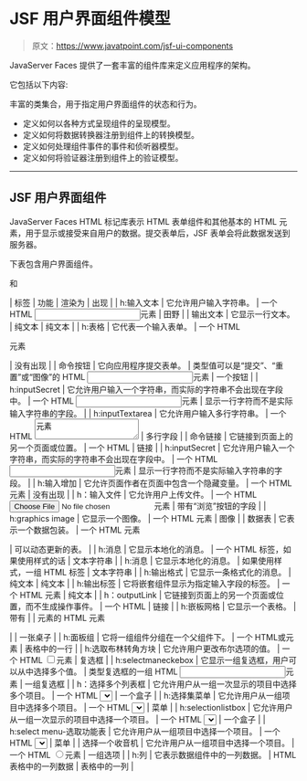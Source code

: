 # JSF 用户界面组件模型

> 原文：<https://www.javatpoint.com/jsf-ui-components>

JavaServer Faces 提供了一套丰富的组件库来定义应用程序的架构。

它包括以下内容:

丰富的类集合，用于指定用户界面组件的状态和行为。

*   定义如何以各种方式呈现组件的呈现模型。
*   定义如何将数据转换器注册到组件上的转换模型。
*   定义如何处理组件事件的事件和侦听器模型。
*   定义如何将验证器注册到组件上的验证模型。

* * *

## JSF 用户界面组件

JavaServer Faces HTML 标记库表示 HTML 表单组件和其他基本的 HTML 元素，用于显示或接受来自用户的数据。提交表单后，JSF 表单会将此数据发送到服务器。

下表包含用户界面组件。

和

| 标签 | 功能 | 渲染为 | 出现 |
| h:输入文本 | 它允许用户输入字符串。 | 一个 HTML <input type="text">元素 | 田野 |
| 输出文本 | 它显示一行文本。 | 纯文本 | 纯文本 |
| h:表格 | 它代表一个输入表单。 | 一个 HTML

<form>元素</form>

 | 没有出现 |
| 命令按钮 | 它向应用程序提交表单。 | 类型值可以是“提交”、“重置”或“图像”的 HTML <input type="value">元素 | 一个按钮 |
| h:inputSecret | 它允许用户输入一个字符串，而实际的字符串不会出现在字段中。 | 一个 HTML <input type="password">元素 | 显示一行字符而不是实际输入字符串的字段。 |
| h:inputTextarea | 它允许用户输入多行字符串。 | 一个 HTML <textarea>元素</textarea> | 多行字段 |
| 命令链接 | 它链接到页面上的另一个页面或位置。 | 一个 HTML  | 链接 |
| h:inputSecret | 它允许用户输入一个字符串，而实际的字符串不会出现在字段中。 | 一个 HTML <input type="password">元素 | 显示一行字符而不是实际输入字符串的字段。 |
| h:输入增加 | 它允许页面作者在页面中包含一个隐藏变量。 | 一个 HTML <input type="hidden">元素 | 没有出现 |
| h：输入文件 | 它允许用户上传文件。 | 一个 HTML <input type="file">元素 | 带有“浏览”按钮的字段 |
| h:graphics image | 它显示一个图像。 | 一个 HTML 元素 | 图像 |
| 数据表 | 它表示一个数据包装。 | 一个 HTML 元素

 | 可以动态更新的表。 |
| h:消息 | 它显示本地化的消息。 | 一个 HTML 标签，如果使用样式的话 | 文本字符串 |
| h:消息 | 它显示本地化的消息。 | 如果使用样式，一组 HTML 标签 | 文本字符串 |
| h:输出格式 | 它显示一条格式化的消息。 | 纯文本 | 纯文本 |
| h:输出标签 | 它将嵌套组件显示为指定输入字段的标签。 | 一个 HTML <label>元素</label> | 纯文本 |
| h：outputLink | 它链接到页面上的另一个页面或位置，而不生成操作事件。 | 一个 HTML  | 链接 |
| h:嵌板网格 | 它显示一个表格。 | 带有 |
| 元素的 HTML 元素

 |
| 一张桌子 |
| h:面板组 | 它将一组组件分组在一个父组件下。 | 一个 HTML或元素 | 表格中的一行 |
| h:选取布林转角方块 | 它允许用户更改布尔选项的值。 | 一个 HTML <input type="checkbox">元素 | 复选框 |
| h:selectmaneckebox | 它显示一组复选框，用户可以从中选择多个值。 | 类型复选框的一组 HTML <input>元素 | 一组复选框 |
| h：选择多个列表框 | 它允许用户从一组一次显示的项目中选择多个项目。 | 一个 HTML <select>元素</select> | 一个盒子 |
| h:选择集菜单 | 它允许用户从一组项目中选择多个项目。 | 一个 HTML <select>元素</select> | 菜单 |
| h:selectionlistbox | 它允许用户从一组一次显示的项目中选择一个项目。 | 一个 HTML <select>元素</select> | 一个盒子 |
| h:select menu-选取功能表 | 它允许用户从一组项目中选择一个项目。 | 一个 HTML <select>元素</select> | 菜单 |
| 选择一个收音机 | 它允许用户从一组项目中选择一个项目。 | 一个 HTML <input type="radio">元素 | 一组选项 |
| h:列 | 它表示数据组件中的一列数据。 | HTML 表格中的一列数据 | 表格中的一列 |
